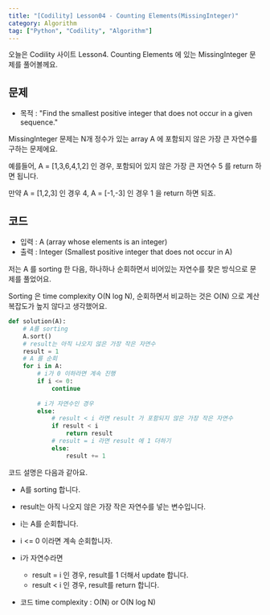 ```yaml
---
title: "[Codility] Lesson04 - Counting Elements(MissingInteger)"
category: Algorithm
tag: ["Python", "Codility", "Algorithm"]
---
```

오늘은 Codility 사이트 Lesson4. Counting Elements 에 있는 MissingInteger 문제를 풀어볼께요.

## 문제

 - 목적 : "Find the smallest positive integer that does not occur in a given sequence."

MissingInteger 문제는 N개 정수가 있는 array A 에 포함되지 않은 가장 큰 자연수를 구하는 문제에요.

예를들어, A = [1,3,6,4,1,2] 인 경우, 포함되어 있지 않은 가장 큰 자연수 5 를 return 하면 됩니다.

만약 A = [1,2,3] 인 경우 4, A = [-1,-3] 인 경우 1 을 return 하면 되죠.

## 코드

 - 입력 : A (array whose elements is an integer)
 - 출력 : Integer (Smallest positive integer that does not occur in A)

저는 A 를 sorting 한 다음, 하나하나 순회하면서 비어있는 자연수를 찾은 방식으로 문제를 풀었어요.

Sorting 은 time complexity O(N log N), 순회하면서 비교하는 것은 O(N) 으로 계산 복잡도가 높지 않다고 생각했어요.

```python
def solution(A):
    # A를 sorting
    A.sort()
    # result는 아직 나오지 않은 가장 작은 자연수
    result = 1
    # A 를 순회
    for i in A:
        # i가 0 이하라면 계속 진행
        if i <= 0:
            continue
        
        # i가 자연수인 경우
        else:
            # result < i 라면 result 가 포함되지 않은 가장 작은 자연수
            if result < i
                return result
            # result = i 라면 result 에 1 더하기
            else:
                result += 1
```

코드 설명은 다음과 같아요.

 - A를 sorting 합니다.
 - result는 아직 나오지 않은 가장 작은 자연수를 넣는 변수입니다.
 - i는 A를 순회합니다.
 - i <= 0 이라면 계속 순회합니자.
 - i가 자연수라면
   + result = i 인 경우, result를 1 더해서 update 합니다.
   + result < i 인 경우, result를 return 합니다.


 - 코드 time complexity : O(N) or O(N log N)
